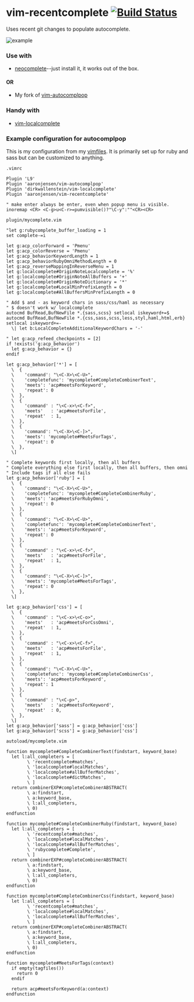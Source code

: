 # vim-recentcomplete [![Build Status](https://travis-ci.org/aaronjensen/vim-recentcomplete.png?branch=master)](https://travis-ci.org/aaronjensen/vim-recentcomplete)

Uses recent git changes to populate autocomplete.

![example](http://screenshots-dx37.s3.amazonaws.com/monosnap/01Vim_-_vim_2014-10-11_17-12-43.png)

### Use with

* [neocomplete](https://github.com/Shougo/neocomplete.vim)--just install it, it
  works out of the box.

#### OR

* My fork of [vim-autocomplpop](https://github.com/aaronjensen/vim-autocomplpop)

### Handy with

* [vim-localcomplete](https://github.com/dirkwallenstein/vim-localcomplete)

### Example configuration for autocomplpop

This is my configuration from my [vimfiles](https://github.com/aaronjensen/vimfiles).
It is primarily set up for ruby and sass but can be customized to anything.

`.vimrc`

```vim
Plugin 'L9'
Plugin 'aaronjensen/vim-autocomplpop'
Plugin 'dirkwallenstein/vim-localcomplete'
Plugin 'aaronjensen/vim-recentcomplete'

" make enter always be enter, even when popup menu is visible.
inoremap <CR> <C-g>u<C-r>=pumvisible()?"\C-y":""<CR><CR>
```

`plugin/mycomplete.vim`

```vim
"let g:rubycomplete_buffer_loading = 1
set complete-=i

let g:acp_colorForward = 'Pmenu'
let g:acp_colorReverse = 'Pmenu'
let g:acp_behaviorKeywordLength = 1
let g:acp_behaviorRubyOmniMethodLength = 0
let g:acp_reverseMappingInReverseMenu = 1
let g:localcomplete#OriginNoteLocalcomplete = '%'
let g:localcomplete#OriginNoteAllBuffers = '+'
let g:localcomplete#OriginNoteDictionary = '*'
let g:localcomplete#LocalMinPrefixLength = 0
let g:localcomplete#AllBuffersMinPrefixLength = 0

" Add $ and - as keyword chars in sass/css/haml as necessary
" $ doesn't work w/ localcomplete
autocmd BufRead,BufNewFile *.{sass,scss} setlocal iskeyword+=$
autocmd BufRead,BufNewFile *.{css,sass,scss,less,styl,haml,html,erb} setlocal iskeyword+=- 
  \| let b:LocalCompleteAdditionalKeywordChars = '-'

" let g:acp_refeed_checkpoints = [2]
if !exists('g:acp_behavior')
  let g:acp_behavior = {}
endif

let g:acp_behavior['*'] = [
  \  {
  \    'command': "\<C-X>\<C-U>",
  \    'completefunc': 'mycomplete#CompleteCombinerText',
  \    'meets': 'acp#meetsForKeyword',
  \    'repeat': 0
  \  },
  \  {
  \    'command' : "\<C-x>\<C-f>",
  \    'meets'   : 'acp#meetsForFile',
  \    'repeat'  : 1,
  \  },
  \  {
  \    'command': "\<C-X>\<C-]>",
  \    'meets': 'mycomplete#MeetsForTags',
  \    'repeat': 0
  \  },
  \]

" Complete keywords first locally, then all buffers
" Complete everything else first locally, then all buffers, then omni
" Include tags if all else fails
let g:acp_behavior['ruby'] = [
  \  {
  \    'command': "\<C-X>\<C-U>",
  \    'completefunc': 'mycomplete#CompleteCombinerRuby',
  \    'meets': 'acp#meetsForRubyOmni',
  \    'repeat': 0
  \  },
  \  {
  \    'command': "\<C-X>\<C-U>",
  \    'completefunc': 'mycomplete#CompleteCombinerText',
  \    'meets': 'acp#meetsForKeyword',
  \    'repeat': 0
  \  },
  \  {
  \    'command' : "\<C-x>\<C-f>",
  \    'meets'   : 'acp#meetsForFile',
  \    'repeat'  : 1,
  \  },
  \  {
  \    'command': "\<C-X>\<C-]>",
  \    'meets': 'mycomplete#MeetsForTags',
  \    'repeat': 0
  \  },
  \]

let g:acp_behavior['css'] = [
  \  {
  \    'command' : "\<C-x>\<C-o>",
  \    'meets'   : 'acp#meetsForCssOmni',
  \    'repeat'  : 1,
  \  },
  \  {
  \    'command' : "\<C-x>\<C-f>",
  \    'meets'   : 'acp#meetsForFile',
  \    'repeat'  : 1,
  \  },
  \  {
  \    'command': "\<C-X>\<C-U>",
  \    'completefunc': 'mycomplete#CompleteCombinerCss',
  \    'meets': 'acp#meetsForKeyword',
  \    'repeat': 1
  \  },
  \  {
  \    'command' : "\<C-p>",
  \    'meets'   : 'acp#meetsForKeyword',
  \    'repeat'  : 0,
  \  },
  \]
let g:acp_behavior['sass'] = g:acp_behavior['css']
let g:acp_behavior['scss'] = g:acp_behavior['css']
```

`autoload/mycomplete.vim`

```vim
function mycomplete#CompleteCombinerText(findstart, keyword_base)
  let l:all_completers = [
        \ 'recentcomplete#matches',
        \ 'localcomplete#localMatches',
        \ 'localcomplete#allBufferMatches',
        \ 'localcomplete#dictMatches',
        \ ]
  return combinerEXP#completeCombinerABSTRACT(
        \ a:findstart,
        \ a:keyword_base,
        \ l:all_completers,
        \ 0)
endfunction

function mycomplete#CompleteCombinerRuby(findstart, keyword_base)
  let l:all_completers = [
        \ 'recentcomplete#matches',
        \ 'localcomplete#localMatches',
        \ 'localcomplete#allBufferMatches',
        \ 'rubycomplete#Complete',
        \ ]
  return combinerEXP#completeCombinerABSTRACT(
        \ a:findstart,
        \ a:keyword_base,
        \ l:all_completers,
        \ 0)
endfunction

function mycomplete#CompleteCombinerCss(findstart, keyword_base)
  let l:all_completers = [
        \ 'recentcomplete#matches',
        \ 'localcomplete#localMatches',
        \ 'localcomplete#allBufferMatches',
        \ ]
  return combinerEXP#completeCombinerABSTRACT(
        \ a:findstart,
        \ a:keyword_base,
        \ l:all_completers,
        \ 0)
endfunction

function mycomplete#MeetsForTags(context)
  if empty(tagfiles())
    return 0
  endif

  return acp#meetsForKeyword(a:context)
endfunction
```
